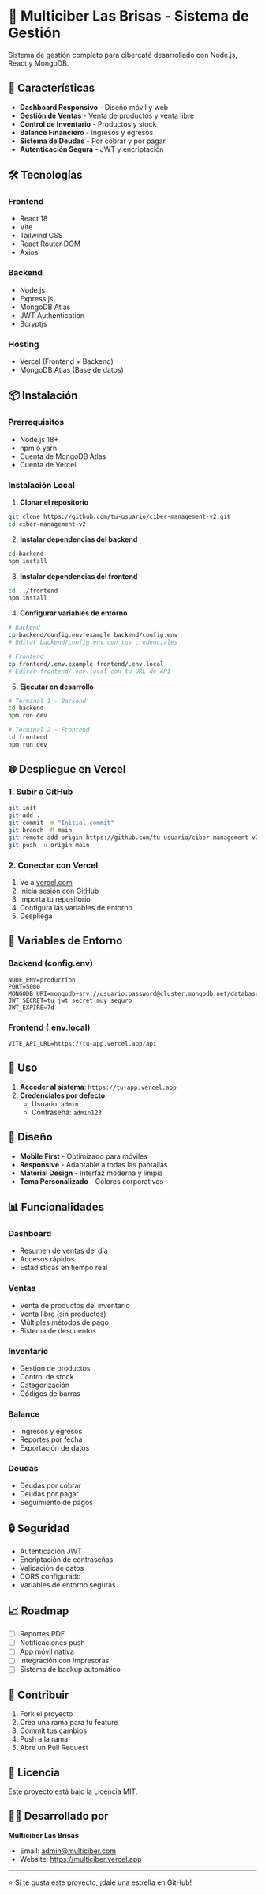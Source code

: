 # 🏪 Multiciber Las Brisas - Sistema de Gestión

Sistema de gestión completo para cibercafé desarrollado con Node.js, React y MongoDB.

## 🚀 Características

- **Dashboard Responsivo** - Diseño móvil y web
- **Gestión de Ventas** - Venta de productos y venta libre
- **Control de Inventario** - Productos y stock
- **Balance Financiero** - Ingresos y egresos
- **Sistema de Deudas** - Por cobrar y por pagar
- **Autenticación Segura** - JWT y encriptación

## 🛠️ Tecnologías

### Frontend
- React 18
- Vite
- Tailwind CSS
- React Router DOM
- Axios

### Backend
- Node.js
- Express.js
- MongoDB Atlas
- JWT Authentication
- Bcryptjs

### Hosting
- Vercel (Frontend + Backend)
- MongoDB Atlas (Base de datos)

## 📦 Instalación

### Prerrequisitos
- Node.js 18+
- npm o yarn
- Cuenta de MongoDB Atlas
- Cuenta de Vercel

### Instalación Local

1. **Clonar el repositorio**
```bash
git clone https://github.com/tu-usuario/ciber-management-v2.git
cd ciber-management-v2
```

2. **Instalar dependencias del backend**
```bash
cd backend
npm install
```

3. **Instalar dependencias del frontend**
```bash
cd ../frontend
npm install
```

4. **Configurar variables de entorno**
```bash
# Backend
cp backend/config.env.example backend/config.env
# Editar backend/config.env con tus credenciales

# Frontend
cp frontend/.env.example frontend/.env.local
# Editar frontend/.env.local con tu URL de API
```

5. **Ejecutar en desarrollo**
```bash
# Terminal 1 - Backend
cd backend
npm run dev

# Terminal 2 - Frontend
cd frontend
npm run dev
```

## 🌐 Despliegue en Vercel

### 1. Subir a GitHub
```bash
git init
git add .
git commit -m "Initial commit"
git branch -M main
git remote add origin https://github.com/tu-usuario/ciber-management-v2.git
git push -u origin main
```

### 2. Conectar con Vercel
1. Ve a [vercel.com](https://vercel.com)
2. Inicia sesión con GitHub
3. Importa tu repositorio
4. Configura las variables de entorno
5. Despliega

## 🔧 Variables de Entorno

### Backend (config.env)
```
NODE_ENV=production
PORT=5000
MONGODB_URI=mongodb+srv://usuario:password@cluster.mongodb.net/database
JWT_SECRET=tu_jwt_secret_muy_seguro
JWT_EXPIRE=7d
```

### Frontend (.env.local)
```
VITE_API_URL=https://tu-app.vercel.app/api
```

## 📱 Uso

1. **Acceder al sistema**: `https://tu-app.vercel.app`
2. **Credenciales por defecto**:
   - Usuario: `admin`
   - Contraseña: `admin123`

## 🎨 Diseño

- **Mobile First** - Optimizado para móviles
- **Responsive** - Adaptable a todas las pantallas
- **Material Design** - Interfaz moderna y limpia
- **Tema Personalizado** - Colores corporativos

## 📊 Funcionalidades

### Dashboard
- Resumen de ventas del día
- Accesos rápidos
- Estadísticas en tiempo real

### Ventas
- Venta de productos del inventario
- Venta libre (sin productos)
- Múltiples métodos de pago
- Sistema de descuentos

### Inventario
- Gestión de productos
- Control de stock
- Categorización
- Códigos de barras

### Balance
- Ingresos y egresos
- Reportes por fecha
- Exportación de datos

### Deudas
- Deudas por cobrar
- Deudas por pagar
- Seguimiento de pagos

## 🔒 Seguridad

- Autenticación JWT
- Encriptación de contraseñas
- Validación de datos
- CORS configurado
- Variables de entorno seguras

## 📈 Roadmap

- [ ] Reportes PDF
- [ ] Notificaciones push
- [ ] App móvil nativa
- [ ] Integración con impresoras
- [ ] Sistema de backup automático

## 🤝 Contribuir

1. Fork el proyecto
2. Crea una rama para tu feature
3. Commit tus cambios
4. Push a la rama
5. Abre un Pull Request

## 📄 Licencia

Este proyecto está bajo la Licencia MIT.

## 👨‍💻 Desarrollado por

**Multiciber Las Brisas**
- Email: admin@multiciber.com
- Website: https://multiciber.vercel.app

---

⭐ Si te gusta este proyecto, ¡dale una estrella en GitHub!